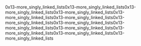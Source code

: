 0x13-more_singly_linked_lists0x13-more_singly_linked_lists0x13-more_singly_linked_lists0x13-more_singly_linked_lists0x13-more_singly_linked_lists0x13-more_singly_linked_lists0x13-more_singly_linked_lists0x13-more_singly_linked_lists0x13-more_singly_linked_lists0x13-more_singly_linked_lists0x13-more_singly_linked_lists0x13-more_singly_linked_lists0x13-more_singly_linked_lists
